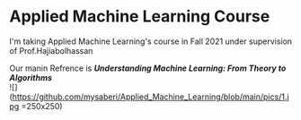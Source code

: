 # Applied Machine Learning Course

I'm taking Applied Machine Learning's course in Fall 2021 under supervision of Prof.Hajiabolhassan </br>

Our manin Refrence is ***Understanding Machine Learning: From Theory to Algorithms*** </br>
![](https://github.com/mysaberi/Applied_Machine_Learning/blob/main/pics/1.jpg =250x250)




      
          
      

  
